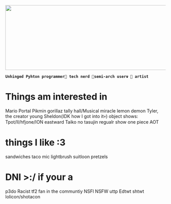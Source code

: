 <p align="center">
  <img width="585" height="204" src="https://github.com/rexutu14/rexutu14/assets/119813661/6c9527c0-bfd6-43bd-9ccc-aed1d782e2fa">
</p>

**`Unhinged Pyhton programmer🥤 tech nerd 🥤semi-arch user💀 🥤 artist`**

# Things am interested in
Mario
Portal
Pikmin
gorillaz
tally hall/Musical miracle
lemon demon
Tyler, the creator
young Sheldon(IDK how I got into it💀)
object shows: Tpot/II/hfjone/ION
eastward
Taiko no tasujin
regualr show
one piece
AOT

# things I like :3
sandwiches 
taco mic
lightbrush
suitloon
pretzels

# DNI >:/ if your a
p3do
Racist
tf2 fan in the communtiy
NSFl
NSFW
uttp
Edtwt
shtwt
lolicon/shotacon